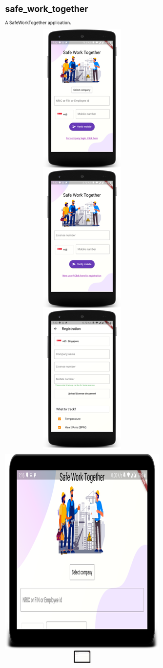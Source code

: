# safe_work_together

A SafeWorkTogether  application.

<p align="center">
  <img src="1.png" width="256" height="455">
  <img src="2.png" width="256" height="455">
  <img src="3.png" width="256" height="455">
</p>

<p align="center">
  <img src="t1.png" width="912" height="640">
  <img src="t2.png" width="57" height="40">
</p>
